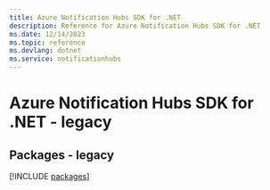 ```yaml
---
title: Azure Notification Hubs SDK for .NET
description: Reference for Azure Notification Hubs SDK for .NET
ms.date: 12/14/2023
ms.topic: reference
ms.devlang: dotnet
ms.service: notificationhubs
---
```

# Azure Notification Hubs SDK for .NET - legacy
## Packages - legacy
[!INCLUDE [packages](notification-hubs-index.md)]